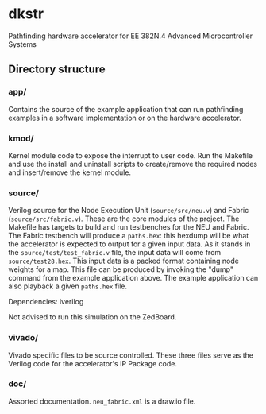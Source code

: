 # dkstr
Pathfinding hardware accelerator for EE 382N.4 Advanced Microcontroller Systems

## Directory structure

### app/
Contains the source of the example application that can run pathfinding
examples in a software implementation or on the hardware accelerator.

### kmod/
Kernel module code to expose the interrupt to user code.
Run the Makefile and use the install and uninstall scripts to
create/remove the required nodes and insert/remove the kernel module.

### source/
Verilog source for the Node Execution Unit (`source/src/neu.v`) and Fabric (`source/src/fabric.v`).
These are the core modules of the project.
The Makefile has targets to build and run testbenches for the NEU and Fabric.
The Fabric testbench will produce a `paths.hex`: this hexdump will be what the
accelerator is expected to output for a given input data. As it stands
in the `source/test/test_fabric.v` file, the input data will come from `source/test28.hex`.
This input data is a packed format containing node weights for a map. This file can be produced by
invoking the "dump" command from the example application above.
The example application can also playback a given `paths.hex` file.

Dependencies: iverilog

Not advised to run this simulation on the ZedBoard.

### vivado/
Vivado specific files to be source controlled. These three files serve as the Verilog code
for the accelerator's IP Package code.

### doc/
Assorted documentation. `neu_fabric.xml` is a draw.io file.
